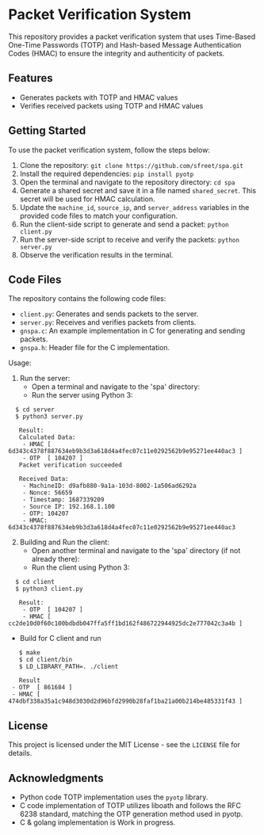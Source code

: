 # Packet Verification System

This repository provides a packet verification system that uses Time-Based One-Time Passwords (TOTP) and Hash-based Message Authentication Codes (HMAC) to ensure the integrity and authenticity of packets.

## Features

- Generates packets with TOTP and HMAC values
- Verifies received packets using TOTP and HMAC values

## Getting Started

To use the packet verification system, follow the steps below:

1. Clone the repository: `git clone https://github.com/sfreet/spa.git`
2. Install the required dependencies: `pip install pyotp`
3. Open the terminal and navigate to the repository directory: `cd spa`
4. Generate a shared secret and save it in a file named `shared_secret`. This secret will be used for HMAC calculation.
5. Update the `machine_id`, `source_ip`, and `server_address` variables in the provided code files to match your configuration.
6. Run the client-side script to generate and send a packet: `python client.py`
7. Run the server-side script to receive and verify the packets: `python server.py`
8. Observe the verification results in the terminal.

## Code Files

The repository contains the following code files:

- `client.py`: Generates and sends packets to the server.
- `server.py`: Receives and verifies packets from clients.
- `gnspa.c`: An example implementation in C for generating and sending packets.
- `gnspa.h`: Header file for the C implementation.

Usage:
1. Run the server:
   - Open a terminal and navigate to the 'spa' directory:
   - Run the server using Python 3:
```
  $ cd server
  $ python3 server.py
```
```
   Result:
   Calculated Data:
    - HMAC [ 6d343c4378f887634eb9b3d3a618d4a4fec07c11e0292562b9e95271ee440ac3 ]
    - OTP  [ 104207 ]
   Packet verification succeeded

   Received Data:
    - MachineID: d9afb880-9a1a-103d-8002-1a506ad6292a
    - Nonce: 56659
    - Timestamp: 1687339209
    - Source IP: 192.168.1.100
    - OTP: 104207
    - HMAC: 6d343c4378f887634eb9b3d3a618d4a4fec07c11e0292562b9e95271ee440ac3
```
2. Building and Run the client:
   - Open another terminal and navigate to the 'spa' directory (if not already there):
   - Run the client using Python 3:
```
  $ cd client
  $ python3 client.py
```
```
   Result:
    - OTP  [ 104207 ]
    - HMAC [ cc2de10d0f60c100bdbdb047ffa5ff1bd162f486722944925dc2e777042c3a4b ]
```
  - Build for C client and run
```
   $ make
   $ cd client/bin
   $ LD_LIBRARY_PATH=. ./client
```
```
   Result
 - OTP  [ 861684 ]
 - HMAC [ 474dbf338a35a1c948d3030d2d96bfd2990b28faf1ba21a00b214be485331f43 ]
```
## License

This project is licensed under the MIT License - see the `LICENSE` file for details.

## Acknowledgments

- Python code TOTP implementation uses the `pyotp` library.
- C code implementation of TOTP utilizes liboath and follows the RFC 6238 standard, matching the OTP generation method used in pyotp.
- C & golang implementation is Work in progress.